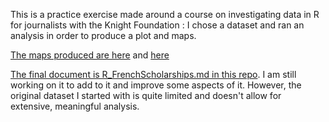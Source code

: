 This is a practice exercise made around a course on investigating data in R for journalists with the Knight Foundation : I chose a dataset and ran an analysis in order to produce a plot and maps.

[The maps produced are here](https://raw.githubusercontent.com/Woodsandfields/R_FrenchScholarships/master/myMap__choropleth.png) and [here](https://raw.githubusercontent.com/Woodsandfields/R_FrenchScholarships/master/myMap__classic.png) 


[The final document is R_FrenchScholarships.md in this repo](https://github.com/Woodsandfields/R_FrenchScholarships/blob/master/FrenchScholarships.md
). I am still working on it to add to it and improve some aspects of it. However, the original dataset I started with is quite limited and doesn't allow for extensive, meaningful analysis.

